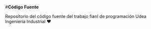 #**Código Fuente**

Repositorio del código fuente del trabajo fianl de programación Udea Ingeniería Industrial ❤
